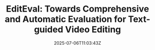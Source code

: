 ---
title: "EditEval: Towards Comprehensive and Automatic Evaluation for Text-guided Video Editing"
authors:
- Bingshuai Liu
- Ante Wang
- Zijun Min
- Chenyang Lyu
- Longyue Wang
- Zhihao Wang
- Xu Han
- Peng Li
- Jinsong Su
author_notes:
- "共同一作"
- "共同一作"
- "共同一作"
- 
- 
- 
- 
- 
- "通讯作者"
date: "2025-07-06T11:03:43Z"
publishDate: "2025-07-06T11:03:43Z"
publication_types: [direction7]
publication: "**In Proc. of ACM Multimedia 2025.** (CCF-A类)"
---